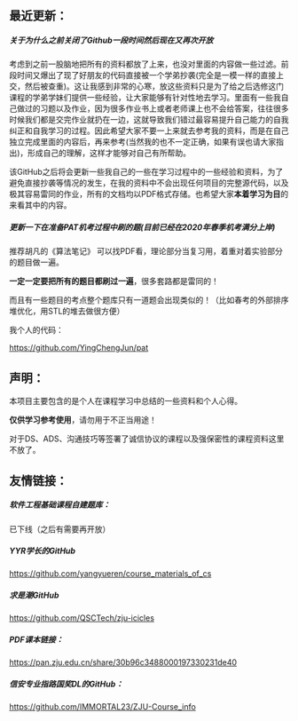 ## 最近更新：

##### 关于为什么之前关闭了Github一段时间然后现在又再次开放

考虑到之前一股脑地把所有的资料都放了上来，也没对里面的内容做一些过滤。前段时间又爆出了现了好朋友的代码直接被一个学弟抄袭(完全是一模一样的直接上交，然后被查重)。这让我感到非常的心寒，放这些资料只是为了给之后选修这门课程的学弟学妹们提供一些经验，让大家能够有针对性地去学习。里面有一些我自己做过的习题以及作业，因为很多作业书上或者老师课上也不会给答案，往往很多时候我们都是交完作业就扔在一边，这就导致我们错过最容易提升自己能力的自我纠正和自我学习的过程。因此希望大家不要一上来就去参考我的资料，而是在自己独立完成里面的内容后，再来参考(当然我的也不一定正确，如果有误也请大家指出)，形成自己的理解，这样才能够对自己有所帮助。

该GitHub之后将会更新一些我自己的一些在学习过程中的一些经验和资料，为了避免直接抄袭等情况的发生，在我的资料中不会出现任何项目的完整源代码，以及极其容易雷同的作业，所有的文档均以PDF格式存储。也希望大家**本着学习为目**的来看其中的内容。

##### 更新一下在准备PAT机考过程中刷的题(目前已经在2020年春季机考满分上岸)

推荐胡凡的《算法笔记》 可以找PDF看，理论部分当复习用，着重对着实验部分的题目做一遍。

**一定一定要把所有的题目都刷过一遍**，很多套路都是雷同的！

而且有一些题目的考点整个题库只有一道题会出现类似的！（比如春考的外部排序堆优化，用STL的堆去做很方便）

我个人的代码：

https://github.com/YingChengJun/pat

## 声明：

本项目主要包含的是个人在课程学习中总结的一些资料和个人心得。

**仅供学习参考使用**，请勿用于不正当用途！

对于DS、ADS、沟通技巧等签署了诚信协议的课程以及强保密性的课程资料这里不放了。



## 友情链接：

##### 软件工程基础课程自建题库：

已下线（之后有需要再开放）
##### YYR学长的GitHub

https://github.com/yangyueren/course_materials_of_cs

##### 求是潮GitHub

https://github.com/QSCTech/zju-icicles

##### PDF课本链接：
https://pan.zju.edu.cn/share/30b96c3488000197330231de40

##### 信安专业指路国奖DL的GitHub：
https://github.com/IMMORTAL23/ZJU-Course_info
